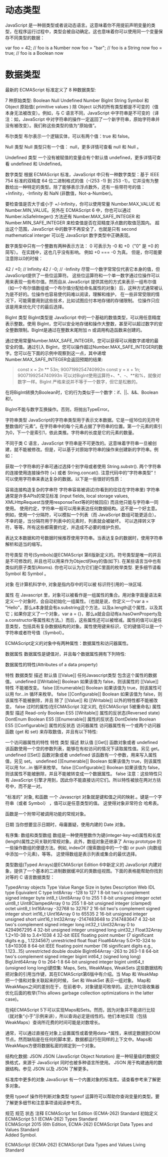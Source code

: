 # 动态类型
JavaScript 是一种弱类型或者说动态语言。这意味着你不用提前声明变量的类型，在程序运行过程中，类型会被自动确定。这也意味着你可以使用同一个变量保存不同类型的数据：

var foo = 42;    // foo is a Number now
foo = "bar"; // foo is a String now
foo = true;  // foo is a Boolean now
# 数据类型
最新的 ECMAScript 标准定义了 8 种数据类型:

7 种原始类型:
Boolean
Null
Undefined
Number
BigInt
String
Symbol 
和 Object
原始值( primitive values )
除 Object 以外的所有类型都是不可变的（值本身无法被改变）。例如，与 C 语言不同，JavaScript 中字符串是不可变的（译注：如，JavaScript 中对字符串的操作一定返回了一个新字符串，原始字符串并没有被改变）。我们称这些类型的值为“原始值”。

布尔类型
布尔表示一个逻辑实体，可以有两个值：true 和 false。

Null 类型
Null 类型只有一个值： null，更多详情可查看 null 和 Null 。

Undefined 类型
一个没有被赋值的变量会有个默认值 undefined，更多详情可查看 undefined 和 Undefined。

数字类型
根据 ECMAScript 标准，JavaScript 中只有一种数字类型：基于 IEEE 754 标准的双精度 64 位二进制格式的值（-(253 -1) 到 253 -1）。它并没有为整数给出一种特定的类型。除了能够表示浮点数外，还有一些带符号的值：+Infinity，-Infinity 和 NaN (非数值，Not-a-Number)。

要检查值是否大于或小于 +/-Infinity，你可以使用常量 Number.MAX_VALUE 和 Number.MIN_VALUE。另外在 ECMAScript 6 中，你也可以通过 Number.isSafeInteger() 方法还有 Number.MAX_SAFE_INTEGER 和 Number.MIN_SAFE_INTEGER 来检查值是否在双精度浮点数的取值范围内。 超出这个范围，JavaScript 中的数字不再安全了，也就是只有 second mathematical interger 可以在 JavaScript 数字类型中正确表现。

数字类型中只有一个整数有两种表示方法： 0 可表示为 -0 和 +0（"0" 是 +0 的简写）。 在实践中，这也几乎没有影响。 例如 +0 === -0 为真。 但是，你可能要注意除以0的时候：

42 / +0; // Infinity
42 / -0; // -Infinity
尽管一个数字常常仅代表它本身的值，但JavaScript提供了一些位运算符。 这些位运算符和一个单一数字通过位操作可以用来表现一些布尔值。然而自从 JavaScript 提供其他的方式来表示一组布尔值（如一个布尔值数组或一个布尔值分配给命名属性的对象）后，这种方式通常被认为是不好的。位操作也容易使代码难以阅读，理解和维护， 在一些非常受限的情况下，可能需要用到这些技术，比如试图应付本地存储的存储限制。 位操作只应该是用来优化尺寸的最后选择。

BigInt 类型
BigInt类型是 JavaScript 中的一个基础的数值类型，可以用任意精度表示整数。使用 BigInt，您可以安全地存储和操作大整数，甚至可以超过数字的安全整数限制。BigInt是通过在整数末尾附加 n 或调用构造函数来创建的。

通过使用常量Number.MAX_SAFE_INTEGER，您可以获得可以用数字递增的最安全的值。通过引入 BigInt，您可以操作超过Number.MAX_SAFE_INTEGER的数字。您可以在下面的示例中观察到这一点，其中递增Number.MAX_SAFE_INTEGER会返回预期的结果:

> const x = 2n ** 53n;
9007199254740992n
> const y = x + 1n; 
9007199254740993n
可以对BigInt使用运算符+、*、-、**和%，就像对数字一样。BigInt 严格来说并不等于一个数字，但它是松散的。

在将BigInt转换为Boolean时，它的行为类似于一个数字：if、||、&&、Boolean 和!。

BigInt不能与数字互换操作。否则，将抛出TypeError。

字符串类型
JavaScript的字符串类型用于表示文本数据。它是一组16位的无符号整数值的“元素”。在字符串中的每个元素占据了字符串的位置。第一个元素的索引为0，下一个是索引1，依此类推。字符串的长度是它的元素的数量。

不同于类 C 语言，JavaScript 字符串是不可更改的。这意味着字符串一旦被创建，就不能被修改。但是，可以基于对原始字符串的操作来创建新的字符串。例如：

获取一个字符串的子串可通过选择个别字母或者使用 String.substr().
两个字符串的连接使用连接操作符 (+) 或者 String.concat().
注意代码中的“字符串类型”！
可以使用字符串来表达复杂的数据。以下是一些很好的性质：

容易连接构造复杂的字串符
字符串容易被调试(你看到的往往在字符串里)
字符串通常是许多APIs的常见标准 (input fields, local storage values, XMLHttpRequest当使用responseText等的时候回应) 而且他只能与字符串一同使用。
使用约定，字符串一般可以用来表达任何数据结构。这不是一个好主意。例如，使用一个分隔符，可以模拟一个列表（而 JavaScript 数组可能更适合）。不幸的是，当分隔符用于列表中的元素时，列表就会被破坏。 可以选择转义字符，等等。所有这些都需要约定，并造成不必要的维护负担。

表达文本数据和符号数据时候推荐使用字符串。当表达复杂的数据时，使用字符串解析和适当的缩写。

符号类型
符号(Symbols)是ECMAScript 第6版新定义的。符号类型是唯一的并且是不可修改的, 并且也可以用来作为Object的key的值(如下). 在某些语言当中也有类似的原子类型(Atoms). 你也可以认为为它们是C里面的枚举类型. 更多细节请看 Symbol 和 Symbol 。

对象
在计算机科学中, 对象是指内存中的可以被 标识符引用的一块区域.

属性
在 Javascript 里，对象可以被看作是一组属性的集合。用对象字面量语法来定义一个对象时，会自动初始化一组属性。（也就是说，你定义一个var a = "Hello"，那么a本身就会有a.substring这个方法，以及a.length这个属性，以及其它；如果你定义了一个对象，var a = {}，那么a就会自动有a.hasOwnProperty及a.constructor等属性和方法。）而后，这些属性还可以被增减。属性的值可以是任意类型，包括具有复杂数据结构的对象。属性使用键来标识，它的键值可以是一个字符串或者符号值（Symbol）。

ECMAScript定义的对象中有两种属性：数据属性和访问器属性。

数据属性
数据属性是键值对，并且每个数据属性拥有下列特性:

数据属性的特性(Attributes of a data property)

特性	数据类型	描述	默认值
[[Value]]	任何Javascript类型	包含这个属性的数据值。	undefined
[[Writable]]	Boolean	如果该值为 false，则该属性的 [[Value]] 特性 不能被改变。	false
[[Enumerable]]	Boolean	如果该值为 true，则该属性可以用 for...in 循环来枚举。	false
[[Configurable]]	Boolean	如果该值为 false，则该属性不能被删除，并且 除了 [[Value]] 和 [[Writable]] 以外的特性都不能被改变。	false
过时的属性(在ECMAScript 3定义的, 在ECMAScript 5被重命名)
属性	类型	描述
Read-only	Boolean	ES5 [[Writable]] 属性的反状态(Reversed state)
DontEnum	Boolean	ES5 [[Enumerable]]  属性的反状态
DontDelete	Boolean	ES5 [[Configurable]] 属性的反状态
访问器属性
访问器属性有一个或两个访问器函数 (get 和 set) 来存取数值，并且有以下特性:

一个访问器属性的特性
特性	类型	描述	默认值
[[Get]]	函数对象或者 undefined	该函数使用一个空的参数列表，能够在有权访问的情况下读取属性值。另见 get。	undefined
[[Set]]	函数对象或者 undefined	该函数有一个参数，用来写入属性值，另见 set。	undefined
[[Enumerable]]	Boolean	如果该值为 true，则该属性可以用 for...in 循环来枚举。	false
[[Configurable]]	Boolean	如果该值为 false，则该属性不能被删除，并且不能被转变成一个数据属性。	false
注意：这些特性只有 JavaScript 引擎才用到，因此你不能直接访问它们。所以特性被放在两对方括号中，而不是一对。

"标准的" 对象, 和函数
一个 Javascript 对象就是键和值之间的映射.。键是一个字符串（或者 Symbol） ，值可以是任意类型的值。 这使得对象非常符合 哈希表。

函数是一个附带可被调用功能的常规对象。

日期
当你想要显示日期时，毋庸置疑，使用内建的 Date 对象。

有序集: 数组和类型数组
数组是一种使用整数作为键(integer-key-ed)属性和长度(length)属性之间关联的常规对象。此外，数组对象还继承了 Array.prototype 的一些操作数组的便捷方法。例如, indexOf (搜索数组中的一个值) or push (向数组中添加一个元素)，等等。 这使得数组是表示列表或集合的最优选择。

类型数组(Typed Arrays)是ECMAScript Edition 6中新定义的 JavaScript 内建对象，提供了一个基本的二进制数据缓冲区的类数组视图。下面的表格能帮助你找到对等的 C 语言数据类型：

TypedArray objects
Type	Value Range	Size in bytes	Description	Web IDL type	Equivalent C type
Int8Array	-128 to 127	1	8-bit two's complement signed integer	byte	int8_t
Uint8Array	0 to 255	1	8-bit unsigned integer	octet	uint8_t
Uint8ClampedArray	0 to 255	1	8-bit unsigned integer (clamped)	octet	uint8_t
Int16Array	-32768 to 32767	2	16-bit two's complement signed integer	short	int16_t
Uint16Array	0 to 65535	2	16-bit unsigned integer	unsigned short	uint16_t
Int32Array	-2147483648 to 2147483647	4	32-bit two's complement signed integer	long	int32_t
Uint32Array	0 to 4294967295	4	32-bit unsigned integer	unsigned long	uint32_t
Float32Array	1.2×10-38 to 3.4×1038	4	32-bit IEEE floating point number (7 significant digits e.g., 1.1234567)	unrestricted float	float
Float64Array	5.0×10-324 to 1.8×10308	8	64-bit IEEE floating point number (16 significant digits e.g., 1.123...15)	unrestricted double	double
BigInt64Array	-263 to 263-1	8	64-bit two's complement signed integer	bigint	int64_t (signed long long)
BigUint64Array	0 to 264-1	8	64-bit unsigned integer	bigint	uint64_t (unsigned long long)键控集: Maps, Sets, WeakMaps, WeakSets
这些数据结构把对象的引用当作键，其在ECMAScript第6版中有介绍。当 Map 和 WeakMap 把一个值和对象关联起来的时候， Set 和 WeakSet 表示一组对象。 Map和WeakMaps之间的差别在于，在前者中，对象键是可枚举的。这允许垃圾收集器优化后面的枚举(This allows garbage collection optimizations in the latter case)。

在纯ECMAScript 5下可以实现Maps和Sets。然而，因为对象并不能进行比较（就对象“小于”示例来讲），所以查询必定是线性的。他们本地实现（包括WeakMaps）查询所花费的时间可能是对数增长。

通常，可以通过直接在对象上设置属性或着使用data-*属性，来绑定数据到DOM节点。然而缺陷是在任何的脚本里，数据都运行在同样的上下文中。Maps和WeakMaps方便将数据私密的绑定到一个对象。 

结构化数据: JSON
JSON (JavaScript Object Notation) 是一种轻量级的数据交换格式，来源于 JavaScript 同时也被多种语言所使用。 JSON 用于构建通用的数据结构。参见 JSON 以及 JSON 了解更多。

标准库中更多的对象
JavaScript 有一个内置对象的标准库。请查看参考来了解更多对象。

使用 typeof 操作符判断对象类型
typeof 运算符可以帮助你查询变量的类型。要了解更多细节和注意事项请阅读参考页。

规范
规范	状态	注释
ECMAScript 1st Edition (ECMA-262)	Standard	初始定义
ECMAScript 5.1 (ECMA-262)
Types	Standard	
ECMAScript 2015 (6th Edition, ECMA-262)
ECMAScript Data Types and Values	Standard	
Added Symbol.

ECMAScript (ECMA-262)
ECMAScript Data Types and Values	Living Standard	